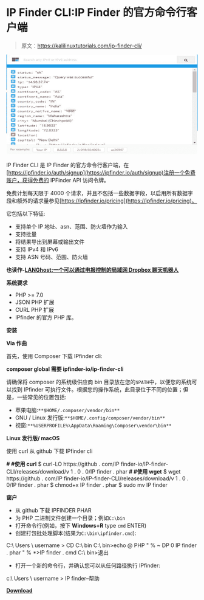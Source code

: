 # IP Finder CLI:IP Finder 的官方命令行客户端

> 原文：<https://kalilinuxtutorials.com/ip-finder-cli/>

[![IP Finder CLI : The Official Command Line Client For IPFinder](img/f0bed9b801e39a3fa1b91bd61535bfc5.png "IP Finder CLI : The Official Command Line Client For IPFinder")](https://1.bp.blogspot.com/-mbS7rrP9U_Q/XO7MmsTi4yI/AAAAAAAAAlY/WORI24NKKEI1QJLEapm3Q4XAfvbHJjpLgCLcBGAs/s1600/Capture.png)

IP Finder CLI 是 IP Finder 的官方命令行客户端，在[https://ipfinder.io/auth/signup](https://ipfinder.io/auth/signup)注册一个免费账户，获得免费的 IPFinder API 访问令牌。

免费计划每天限于 4000 个请求，并且不包括一些数据字段，以启用所有数据字段和额外的请求量参见[https://ipfinder.io/pricing](https://ipfinder.io/pricing)。

它包括以下特征:

*   支持单个 IP 地址、asn、范围、防火墙作为输入
*   支持批量
*   将结果导出到屏幕或输出文件
*   支持 IPv4 和 IPv6
*   支持 ASN 号码、范围、防火墙

**也读作-[LANGhost:一个可以通过电报控制的局域网 Dropbox 聊天机器人](https://kalilinuxtutorials.com/langhost/)**

**系统要求**

*   PHP >= 7.0
*   JSON PHP 扩展
*   CURL PHP 扩展
*   IPfinder 的官方 PHP 库。

**安装**

**Via 作曲**

首先，使用 Composer 下载 IPfinder cli:

**composer global 需要 ipfinder-io/ip-finder-cli**

请确保将 composer 的系统级供应商 bin 目录放在您的`$PATH`中，以便您的系统可以找到 IPfinder 可执行文件。根据您的操作系统，此目录位于不同的位置；但是，一些常见的位置包括:

*   苹果电脑:`**$HOME/.composer/vendor/bin**`
*   GNU / Linux 发行版:`**$HOME/.config/composer/vendor/bin**`
*   视窗:`**%USERPROFILE%\AppData\Roaming\Composer\vendor\bin**`

**Linux 发行版/ macOS**

使用 curl 从 github 下载 IPfinder cli

**# #使用 curl** $ curl-LO https://github . com/IP finder-io/IP-finder-CLI/releases/download/v 1 . 0 . 0/IP finder . phar
**# #使用 wget** $ wget https://github . com/IP finder-io/IP-finder-CLI/releases/download/v 1 . 0 . 0/IP finder . phar
$ chmod+x IP finder . phar
$ sudo mv IP finder

**窗户**

*   从 github 下载 IPFINDER PHAR
*   为 PHP 二进制文件创建一个目录；例如`C:\bin`
*   打开命令行(例如，按下 **Windows+R** type `cmd` ENTER)
*   创建打包批处理脚本(结果为`C:\bin\ipfinder.cmd`):

C:\ Users \ username > CD
C:\ bin C:\ bin>echo @ PHP " % ~ DP 0 IP finder . phar " % *>IP finder . cmd
C:\ bin>退出

*   打开一个新的命令行，并确认您可以从任何路径执行 IPfinder:

c:\ Users \ username > IP finder–帮助

[**Download**](https://github.com/ipfinder-io/ip-finder-cli)